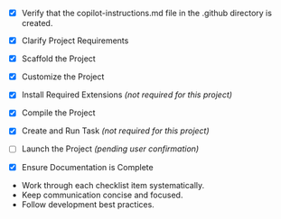 - [x] Verify that the copilot-instructions.md file in the .github directory is created.

- [x] Clarify Project Requirements

- [x] Scaffold the Project

- [x] Customize the Project

- [x] Install Required Extensions _(not required for this project)_

- [x] Compile the Project

- [x] Create and Run Task _(not required for this project)_

- [ ] Launch the Project _(pending user confirmation)_

- [x] Ensure Documentation is Complete

- Work through each checklist item systematically.
- Keep communication concise and focused.
- Follow development best practices.
